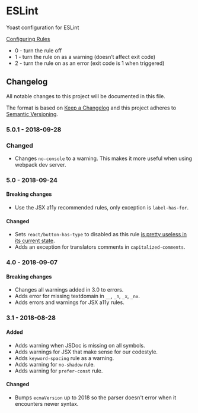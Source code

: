 # ESLint
Yoast configuration for ESLint

[Configuring Rules](https://eslint.org/docs/user-guide/configuring#configuring-rules)

* 0 - turn the rule off
* 1 - turn the rule on as a warning (doesn’t affect exit code)
* 2 - turn the rule on as an error (exit code is 1 when triggered)

## Changelog
All notable changes to this project will be documented in this file.

The format is based on [Keep a Changelog](http://keepachangelog.com/en/1.0.0/)
and this project adheres to [Semantic Versioning](http://semver.org/spec/v2.0.0.html).


### 5.0.1 - 2018-09-28

### Changed

* Changes `no-console` to a warning. This makes it more useful when using webpack dev server.

### 5.0 - 2018-09-24

#### Breaking changes

* Use the JSX a11y recommended rules, only exception is `label-has-for`.

#### Changed

* Sets `react/button-has-type` to disabled as this rule [is pretty useless in its current state](https://github.com/yannickcr/eslint-plugin-react/issues/1555).
* Adds an exception for translators comments in `capitalized-comments`.

### 4.0 - 2018-09-07

#### Breaking changes

* Changes all warnings added in 3.0 to errors.
* Adds error for missing textdomain in `__`, `_n`, `_x`, `_nx`.
* Adds errors and warnings for JSX a11y rules.

### 3.1 - 2018-08-28

#### Added

* Adds warning when JSDoc is missing on all symbols.
* Adds warnings for JSX that make sense for our codestyle.
* Adds `keyword-spacing` rule as a warning.
* Adds warning for `no-shadow` rule.
* Adds warning for `prefer-const` rule.

#### Changed

* Bumps `ecmaVersion` up to 2018 so the parser doesn't error when it encounters newer syntax.
